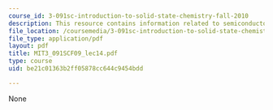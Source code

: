 ```yaml
---
course_id: 3-091sc-introduction-to-solid-state-chemistry-fall-2010
description: This resource contains information related to semiconductors.
file_location: /coursemedia/3-091sc-introduction-to-solid-state-chemistry-fall-2010/be21c01363b2ff05878cc644c9454bdd_MIT3_091SCF09_lec14.pdf
file_type: application/pdf
layout: pdf
title: MIT3_091SCF09_lec14.pdf
type: course
uid: be21c01363b2ff05878cc644c9454bdd

---
```

None